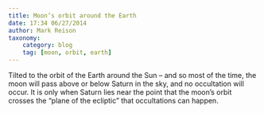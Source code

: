 ```yaml
---
title: Moon’s orbit around the Earth
date: 17:34 06/27/2014 
author: Mark Reison
taxonomy:
    category: blog
    tag: [moon, orbit, earth]
---
```


Tilted to the orbit of the Earth around the Sun – and so most of the time, the moon will pass above or below Saturn in the sky, and no occultation will occur. It is only when Saturn lies near the point that the moon’s orbit crosses the “plane of the ecliptic” that occultations can happen.

